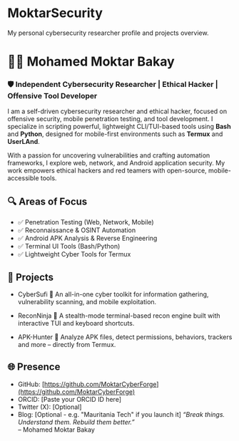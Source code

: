 # MoktarSecurity
My personal cybersecurity researcher profile and projects overview.
# 👨‍💻 Mohamed Moktar Bakay

### 🛡️ Independent Cybersecurity Researcher | Ethical Hacker | Offensive Tool Developer


I am a self-driven cybersecurity researcher and ethical hacker, focused on offensive security, mobile penetration testing, and tool development. I specialize in scripting powerful, lightweight CLI/TUI-based tools using **Bash** and **Python**, designed for mobile-first environments such as **Termux** and **UserLAnd**.

With a passion for uncovering vulnerabilities and crafting automation frameworks, I explore web, network, and Android application security. My work empowers ethical hackers and red teamers with open-source, mobile-accessible tools.

## 🔍 Areas of Focus

- ✅ Penetration Testing (Web, Network, Mobile)
- ✅ Reconnaissance & OSINT Automation
- ✅ Android APK Analysis & Reverse Engineering
- ✅ Terminal UI Tools (Bash/Python)
- ✅ Lightweight Cyber Tools for Termux

## 🧪 Projects

- CyberSufi 🔮
  An all-in-one cyber toolkit for information gathering, vulnerability scanning, and mobile exploitation.

- ReconNinja 🥷
  A stealth-mode terminal-based recon engine built with interactive TUI and keyboard shortcuts.

- APK-Hunter 🐾
  Analyze APK files, detect permissions, behaviors, trackers and more – directly from Termux.

## 🌐 Presence

- GitHub: [https://github.com/MoktarCyberForge](https://github.com/MoktarCyberForge)
- ORCID: [Paste your ORCID ID here]
- Twitter (X): [Optional]
- Blog: [Optional - e.g. "Mauritania Tech" if you launch it]
_“Break things. Understand them. Rebuild them better.”_  
– Mohamed Moktar Bakay
